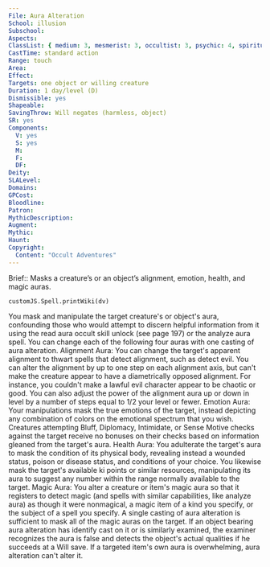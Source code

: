 ```yaml
---
File: Aura Alteration
School: illusion
Subschool: 
Aspects: 
ClassList: { medium: 3, mesmerist: 3, occultist: 3, psychic: 4, spiritualist: 4 }
CastTime: standard action
Range: touch
Area: 
Effect: 
Targets: one object or willing creature
Duration: 1 day/level (D)
Dismissible: yes
Shapeable: 
SavingThrow: Will negates (harmless, object)
SR: yes
Components:
  V: yes
  S: yes
  M: 
  F: 
  DF: 
Deity: 
SLALevel: 
Domains: 
GPCost: 
Bloodline: 
Patron: 
MythicDescription: 
Augment: 
Mythic: 
Haunt: 
Copyright:
  Content: "Occult Adventures"
---
```

Brief:: Masks a creature’s or an object’s alignment, emotion, health, and magic auras.

```dataviewjs
customJS.Spell.printWiki(dv)
```

You mask and manipulate the target creature's or object's aura, confounding those who would attempt to discern helpful information from it using the read aura occult skill unlock (see page 197) or the analyze aura spell. You can change each of the following four auras with one casting of aura alteration.  Alignment Aura: You can change the target's apparent alignment to thwart spells that detect alignment, such as detect evil. You can alter the alignment by up to one step on each alignment axis, but can't make the creature appear to have a diametrically opposed alignment. For instance, you couldn't make a lawful evil character appear to be chaotic or good. You can also adjust the power of the alignment aura up or down in level by a number of steps equal to 1/2 your level or fewer.  Emotion Aura: Your manipulations mask the true emotions  of the target, instead depicting any combination of colors on the emotional spectrum that you wish. Creatures attempting Bluff, Diplomacy, Intimidate, or Sense Motive checks against the target receive no bonuses on their checks based on information gleaned from the target's aura.  Health Aura: You adulterate the target's aura to mask the condition of its physical body, revealing instead a wounded status, poison or disease status, and conditions of your choice. You likewise mask the target's available ki points or similar resources, manipulating its aura to suggest any number within the range normally available to the target.  Magic Aura: You alter a creature or item's magic aura so that it registers to detect magic (and spells with similar capabilities, like analyze aura) as though it were nonmagical, a magic item of a kind you specify, or the subject of a spell you specify. A single casting of aura alteration is sufficient to mask all of the magic auras on the target. If an object bearing aura alteration has identify cast on it or is similarly examined, the examiner recognizes the aura is false and detects the object's actual qualities if he succeeds at a Will save. If a targeted item's own aura is overwhelming, aura alteration can't alter it.
